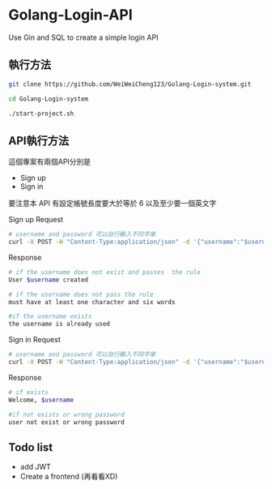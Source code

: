 # Golang-Login-API
Use Gin and SQL to create a simple login API

## 執行方法
```sh
git clone https://github.com/WeiWeiCheng123/Golang-Login-system.git

cd Golang-Login-system

./start-project.sh
```

## API執行方法
這個專案有兩個API分別是
- Sign up
- Sign in

要注意本 API 有設定帳號長度要大於等於 6 以及至少要一個英文字

Sign up
Request
```sh
# username and password 可以自行輸入不同字串
curl -X POST -H "Content-Type:application/json" -d '{"username":"$username","passwd":"$password"}' http://localhost:8080/api/v1/signup
```
Response
```sh
# if the username does not exist and passes  the rule
User $username created

# if the username does not pass the rule
must have at least one character and six words

#if the username exists
the username is already used
```

Sign in
Request
```sh
# username and password 可以自行輸入不同字串
curl -X POST -H "Content-Type:application/json" -d '{"username":"$username","passwd":"$password"}' http://localhost:8080/api/v1/signin
```
Response
```sh
# if exists
Welcome, $username

#if not exists or wrong password
user not exist or wrong password
```


## Todo list
- add JWT
- Create a frontend (再看看XD)